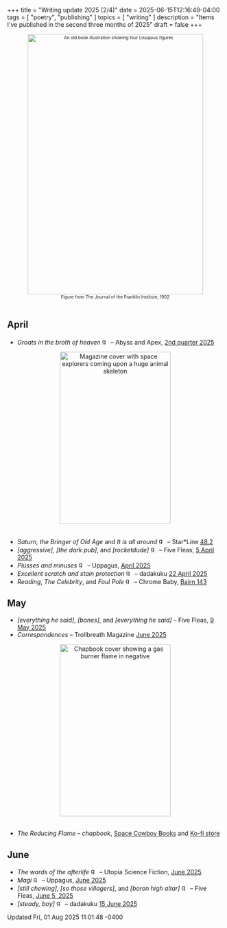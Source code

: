 +++
title = "Writing update 2025 (2/4)"
date = 2025-06-15T12:16:49-04:00
tags = [
    "poetry",
    "publishing"
]
topics = [
    "writing"
]
description = "Items I've published in the second three months of 2025"
draft = false
+++
<div align="center" style="font-size:x-small"><img src="https://milkfish08.s3.us-east-1.amazonaws.com/photo/blog/abovethefold/tumblr_ovfdit5KJU1tn7avwo1_500.png" alt="An old book illustration showing four Lissajous figures" width="409" height="605" title="On the harmonic curves known as lissajous figures" /><br />Figure from The Journal of the Franklin Institute, 1902</div><br clear="all" />

## April
* *Groats in the broth of heaven* <img src="https://milkfish08.s3.amazonaws.com/photo/blog/award_star_gold_1.png" width=16 height=16 title="gold star" /> – Abyss and Apex, [2nd quarter 2025](https://www.abyssapexzine.com/2025/03/groats-in-the-broth-of-heaven/)
<div align="center"><img src="https://milkfish08.s3.us-east-1.amazonaws.com/photo/blog/48.2.jpg" title="Star*Line 48.2 cover" alt="Magazine cover with space explorers coming upon a huge animal skeleton" width="258" height="400" /></div><br clear="all" />

* *Saturn, the Bringer of Old Age* and *It is all around* <img src="https://milkfish08.s3.amazonaws.com/photo/blog/award_star_gold_1.png" width=16 height=16 title="gold star" /> – Star*Line [48.2](https://sfpoetry.org/wp/starline/starline-48-2-spring-2025/)
* *[aggressive]*, *[the dark pub]*, and *[rocketdude]* <img src="https://milkfish08.s3.amazonaws.com/photo/blog/award_star_gold_1.png" width=16 height=16 title="gold star" /> – Five Fleas, [5 April 2025](https://fivefleas.blogspot.com/2025/04/morning-of-april-5-2025.html)
* *Plusses and minuses* <img src="https://milkfish08.s3.amazonaws.com/photo/blog/award_star_gold_1.png" width=16 height=16 title="gold star" /> – Uppagus, [April 2025](https://uppagus.com/poems/magahiz-plusses/)
* *Excellent scratch and stain protection*  <img src="https://milkfish08.s3.amazonaws.com/photo/blog/award_star_gold_1.png" width=16 height=16 title="gold star" /> – dadakuku [22 April 2025](https://dadakuku.com/2025/04/22/excellent-scratch-and-stain-protection/)
* *Reading*, *The Celebrity*, and *Foul Pole* <img src="https://milkfish08.s3.amazonaws.com/photo/blog/award_star_gold_1.png" width=16 height=16 title="gold star" /> – Chrome Baby, [Bairn 143](https://robindunn.com/bairn143.html)

## May

* *[everything he said]*, *[bones]*, and *[everything he said]* – Five Fleas, [9 May 2025](https://fivefleas.blogspot.com/2025/05/afternoon-of-may-9-2025.html)
* *Correspondences* – Trollbreath Magazine [June 2025](https://magazine.trollbreath.com/correspondences/)
<div align="center"><img src="https://milkfish08.s3.us-east-1.amazonaws.com/photo/blog/Reducing-Flame-cover.png" title="The Reducing Flame cover" alt="Chapbook cover showing a gas burner flame in negative" width="258" height="400" /></div><br clear="all" />

* *The Reducing Flame* – *chapbook*, [Space Cowboy Books](https://spacecowboybooks.bandcamp.com/merch/the-reducing-flame-chapbook) and [Ko-fi store](https://ko-fi.com/s/0b04808e78)

## June

* *The wards of the afterlife* <img src="https://milkfish08.s3.amazonaws.com/photo/blog/award_star_gold_1.png" width=16 height=16 title="gold star" /> – Utopia Science Fiction, [June 2025](https://www.utopiasciencefiction.com/product-page/june-2025-issue)
* *Magi*  <img src="https://milkfish08.s3.amazonaws.com/photo/blog/award_star_gold_1.png" width=16 height=16 title="gold star" /> – Uppagus, [June 2025](https://uppagus.com/poems/magahiz-magi/)
* *[still chewing]*, *[so those villagers]*, and *[boron high altar]*  <img src="https://milkfish08.s3.amazonaws.com/photo/blog/award_star_gold_1.png" width=16 height=16 title="gold star" /> – Five Fleas, [June 5, 2025](https://fivefleas.blogspot.com/2025/06/afternoon-of-june-5-2025.html)
* *[steady, boy]*  <img src="https://milkfish08.s3.amazonaws.com/photo/blog/award_star_gold_1.png" width=16 height=16 title="gold star" /> – dadakuku [15 June 2025](https://dadakuku.com/2025/06/15/dusted-in-pollen/)

<div font-size="small" />Updated Fri, 01 Aug 2025 11:01:48 -0400</div>